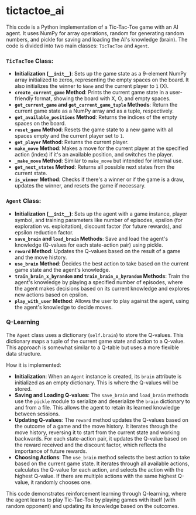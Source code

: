 # tictactoe_ai

This code is a Python implementation of a Tic-Tac-Toe game with an AI agent. It uses NumPy for array operations, random for generating random numbers, and pickle for saving and loading the AI's knowledge (brain). The code is divided into two main classes: `TicTacToe` and `Agent`.

### `TicTacToe` Class:

- **Initialization (`__init__`)**: Sets up the game state as a 9-element NumPy array initialized to zeros, representing the empty spaces on the board. It also initializes the winner to `None` and the current player to `1` (X).
- **`create_current_game` Method**: Prints the current game state in a user-friendly format, showing the board with X, O, and empty spaces.
- **`get_current_game` and `get_current_game_tuple` Methods**: Return the current game state as a NumPy array and as a tuple, respectively.
- **`get_available_positions` Method**: Returns the indices of the empty spaces on the board.
- **`reset_game` Method**: Resets the game state to a new game with all spaces empty and the current player set to `1`.
- **`get_player` Method**: Returns the current player.
- **`make_move` Method**: Makes a move for the current player at the specified action (index) if it's an available position, and switches the player.
- **`_make_move` Method**: Similar to `make_move` but intended for internal use.
- **`get_next_states` Method**: Returns all possible next states from the current state.
- **`is_winner` Method**: Checks if there's a winner or if the game is a draw, updates the winner, and resets the game if necessary.

### `Agent` Class:

- **Initialization (`__init__`)**: Sets up the agent with a game instance, player symbol, and training parameters like number of episodes, epsilon (for exploration vs. exploitation), discount factor (for future rewards), and epsilon reduction factor.
- **`save_brain` and `load_brain` Methods**: Save and load the agent's knowledge (Q-values for each state-action pair) using pickle.
- **`reward` Method**: Updates the Q-values based on the result of a game and the move history.
- **`use_brain` Method**: Decides the best action to take based on the current game state and the agent's knowledge.
- **`train_brain_x_byrandom` and `train_brain_o_byrandom` Methods**: Train the agent's knowledge by playing a specified number of episodes, where the agent makes decisions based on its current knowledge and explores new actions based on epsilon.
- **`play_with_user` Method**: Allows the user to play against the agent, using the agent's knowledge to decide moves.


### Q-Learning

The `Agent` class uses a dictionary (`self.brain`) to store the Q-values. This dictionary maps a tuple of the current game state and action to a Q-value. This approach is somewhat similar to a Q-table but uses a more flexible data structure.

How it is implemented:

- **Initialization**: When an `Agent` instance is created, its `brain` attribute is initialized as an empty dictionary. This is where the Q-values will be stored.
- **Saving and Loading Q-values**: The `save_brain` and `load_brain` methods use the `pickle` module to serialize and deserialize the `brain` dictionary to and from a file. This allows the agent to retain its learned knowledge between sessions.
- **Updating Q-values**: The `reward` method updates the Q-values based on the outcome of a game and the move history. It iterates through the move history, reversing it to start from the current state and working backwards. For each state-action pair, it updates the Q-value based on the reward received and the discount factor, which reflects the importance of future rewards.
- **Choosing Actions**: The `use_brain` method selects the best action to take based on the current game state. It iterates through all available actions, calculates the Q-value for each action, and selects the action with the highest Q-value. If there are multiple actions with the same highest Q-value, it randomly chooses one.

This code demonstrates reinforcement learning through Q-learning, where the agent learns to play Tic-Tac-Toe by playing games with itself (with random opponent) and updating its knowledge based on the outcomes.
